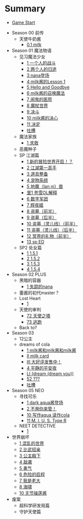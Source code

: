 # Summary

* [Game Start](README.md)
<!-- * [-2] -->
<!-- * [-1] -->
<!-- * [0] -->
* Season 00 前传
  * 天使牛奶酱
    * [0.1 milk](0.1_milk.md)
* Season 01 魔法物语
  * 见习魔法少女
    * [1 一个人的战斗](Vol1/Cha1/1.md)
    * [2 两个人的归途](Vol1/Cha1/2.md)
    * [3 nana登场](Vol1/Cha1/3.md)
    * [4 milk酱的Lesson 1](Vol1/Cha1/4.md)
    * [5 Hello and Goodbye](Vol1/Cha1/5.md)
    * [6 milk酱的召唤魔法](Vol1/Cha1/6.md)
    * [7 闹鬼的医院](Vol1/Cha1/7.md)
    * [8 魔杖世界](Vol1/Cha1/8.md)
    * [9 决斗](Vol1/Cha1/9.md)
    * [10 milk酱的决心](Vol1/Cha1/10.md)
    * [11 决定](Vol1/Cha1/11.md)
    * [吐槽](Vol1/Cha1/neta.md)
  * 魔法家族
    * [1 求救](Vol1/Cha2/1.md)
  * 恶魔种子
  * SP 江湖篇
    * [1 新的冒险世界开启！？](Vol3/Cha1/1.md)
    * [2 江湖第一高手](Vol3/Cha1/2.md)
    * [3 道具整备](Vol3/Cha1/3.md)
    * [4 宠物系统](Vol3/Cha1/4.md)
    * [5 地魔（lan ni）兽](Vol3/Cha1/5.md)
    * [里1 苍雪OL解释](Vol3/Cha1/6.md)
    * [6 数字军团](Vol3/Cha1/7.md)
    * [7 辉夜姬](Vol3/Cha1/8.md)
    * [8 盗墓（前半）](Vol3/Cha1/9.md)
    * [9 盗墓（后半）](Vol3/Cha1/10.md)
    * [10 盗墓（灵儿线）（前半）](Vol3/Cha1/11.md)
    * [11 盗墓（灵儿线）（后半）](Vol3/Cha1/12.md)
    * [12 冥界的礼物（前半）](Vol3/Cha1/13.md)
    * [13 sp ED](Vol3/Cha1/14.md)
  * SP2 处女篇
    * [1 1.5.1](1_5_1.md)
    * [2 1.5.2](1_5_2.md)
    * [3 1.5.3](1_5_3.md)
    * [4 1.5.4](1_5_3b.md)
* Season 02 PLUS 
  * 黑暗的容器
    * [1 失踪的nana](Vol2/Cha5/1.md)
  * 蕾酱的初代master？
  * Lost Heart
    * [1](Vol2/Cha7/1.md)
  * 天使的审判
    * [72 天使之塔](Vol2/Cha8/72.md)
    * [73 逃跑](Vol2/Cha8/73.md)
  * Back to?
* Season 03
  * 12公主
  * dreams of cola
    * [1 milk酱和milk酱和milk酱](EX/1.md) 
    * [II milk card](EX/2.md)
    * [III 大好评发售中！](EX/3.md)
    * [4 平静的平安夜](EX/4.md)
    * [LI (dream (dream you))](EX/51.md)
    * [52 ???](EX/-1.md)
    * [吐槽](EX/neta.md)	
* Season 05 NEO
  * 寻找可乐
    * [1 dark aqua酱登场](Vol5/Cha1/1.md)
    * [2 不用你来管！](Vol5/Cha1/2.md)
    * [10 写作aqua 读作cola](Vol5/Cha1/10.md)
    * [11 M. I. U. S. Type R](Vol5/Cha1/11.md)
  * NEET DETECTIVE
    * [1](Vol5/Cha2/1.md)
* 世界崩坏
  * [1 混乱的世界](4-1-1.md)
  * [2 比武招亲](Vol4/Cha1/2.md)
  * [3 公主殿下](Vol4/Cha1/3.md)
  * [4 敌袭](Vol4/Cha1/4.md)
  * [5 勇气](Vol4/Cha1/5.md)
  * [6 危险的启程](Vol4/Cha1/6.md)
  * [7 我是老大](Vol4/Cha1/7.md)
  * [8 海啸](Vol4/Cha1/8.md)
  * [10 无节操莲酱](Vol4/Cha1/10.md)
* 废案
  * 超科学研发局篇
  * 守护天使篇
